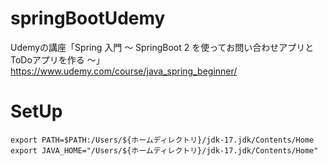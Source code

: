# springBootUdemy
Udemyの講座「Spring 入門 ～ SpringBoot 2 を使ってお問い合わせアプリとToDoアプリを作る ～」
https://www.udemy.com/course/java_spring_beginner/

# SetUp
```
export PATH=$PATH:/Users/${ホームディレクトリ}/jdk-17.jdk/Contents/Home
export JAVA_HOME="/Users/${ホームディレクトリ}/jdk-17.jdk/Contents/Home"
```

